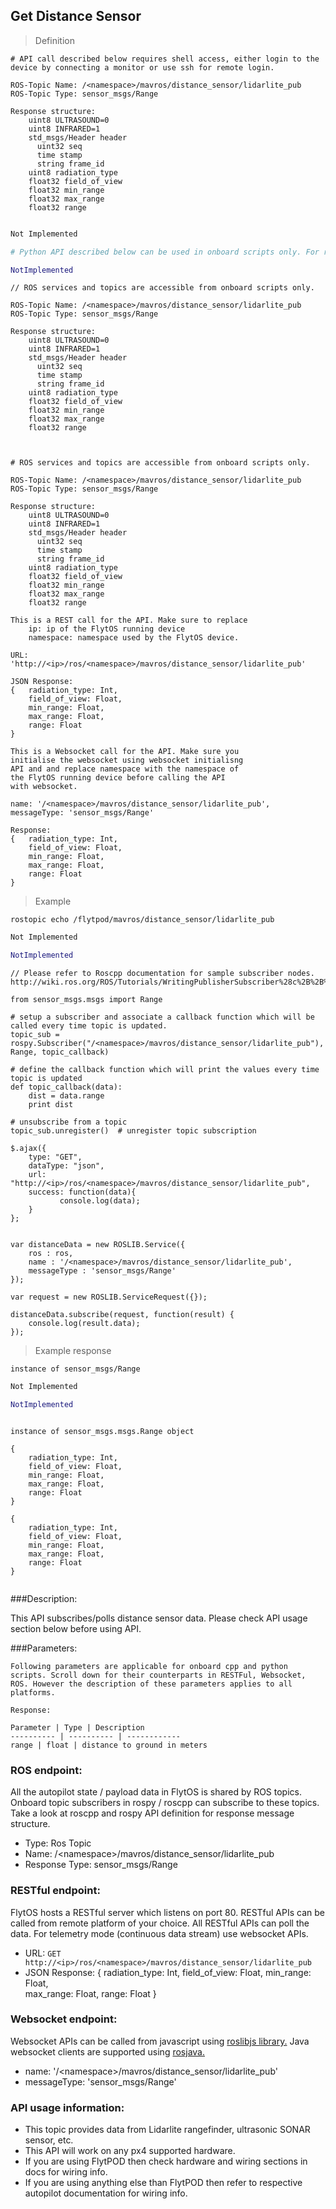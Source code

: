 ## Get Distance Sensor



> Definition

```shell
# API call described below requires shell access, either login to the device by connecting a monitor or use ssh for remote login.

ROS-Topic Name: /<namespace>/mavros/distance_sensor/lidarlite_pub
ROS-Topic Type: sensor_msgs/Range

Response structure:
    uint8 ULTRASOUND=0
    uint8 INFRARED=1
    std_msgs/Header header
      uint32 seq
      time stamp
      string frame_id
    uint8 radiation_type
    float32 field_of_view
    float32 min_range
    float32 max_range
    float32 range


```

```cpp
Not Implemented
```

```python
# Python API described below can be used in onboard scripts only. For remote scripts you can use http client libraries to call FlytOS REST endpoints from python.

NotImplemented
```

```cpp--ros
// ROS services and topics are accessible from onboard scripts only.

ROS-Topic Name: /<namespace>/mavros/distance_sensor/lidarlite_pub
ROS-Topic Type: sensor_msgs/Range

Response structure:
    uint8 ULTRASOUND=0
    uint8 INFRARED=1
    std_msgs/Header header
      uint32 seq
      time stamp
      string frame_id
    uint8 radiation_type
    float32 field_of_view
    float32 min_range
    float32 max_range
    float32 range



```

```python--ros
# ROS services and topics are accessible from onboard scripts only.

ROS-Topic Name: /<namespace>/mavros/distance_sensor/lidarlite_pub
ROS-Topic Type: sensor_msgs/Range

Response structure:
    uint8 ULTRASOUND=0
    uint8 INFRARED=1
    std_msgs/Header header
      uint32 seq
      time stamp
      string frame_id
    uint8 radiation_type
    float32 field_of_view
    float32 min_range
    float32 max_range
    float32 range
```

```javascript--REST
This is a REST call for the API. Make sure to replace 
    ip: ip of the FlytOS running device
    namespace: namespace used by the FlytOS device.

URL: 'http://<ip>/ros/<namespace>/mavros/distance_sensor/lidarlite_pub'

JSON Response:
{   radiation_type: Int,
    field_of_view: Float,
    min_range: Float,  
    max_range: Float,
    range: Float
}

```

```javascript--Websocket
This is a Websocket call for the API. Make sure you 
initialise the websocket using websocket initialisng 
API and and replace namespace with the namespace of 
the FlytOS running device before calling the API 
with websocket.

name: '/<namespace>/mavros/distance_sensor/lidarlite_pub',
messageType: 'sensor_msgs/Range'

Response:
{   radiation_type: Int,
    field_of_view: Float,
    min_range: Float,  
    max_range: Float,
    range: Float
}

```


> Example

```shell
rostopic echo /flytpod/mavros/distance_sensor/lidarlite_pub
```

```cpp
Not Implemented
```

```python
NotImplemented
```

```cpp--ros
// Please refer to Roscpp documentation for sample subscriber nodes. http://wiki.ros.org/ROS/Tutorials/WritingPublisherSubscriber%28c%2B%2B%29
```

```python--ros
from sensor_msgs.msgs import Range

# setup a subscriber and associate a callback function which will be called every time topic is updated.
topic_sub = rospy.Subscriber("/<namespace>/mavros/distance_sensor/lidarlite_pub"), Range, topic_callback)

# define the callback function which will print the values every time topic is updated
def topic_callback(data):
    dist = data.range
    print dist

# unsubscribe from a topic
topic_sub.unregister()  # unregister topic subscription
```

```javascript--REST
$.ajax({
    type: "GET",
    dataType: "json",
    url: "http://<ip>/ros/<namespace>/mavros/distance_sensor/lidarlite_pub",  
    success: function(data){
           console.log(data);
    }
};


```

```javascript--Websocket
var distanceData = new ROSLIB.Service({
    ros : ros,
    name : '/<namespace>/mavros/distance_sensor/lidarlite_pub',
    messageType : 'sensor_msgs/Range'
});

var request = new ROSLIB.ServiceRequest({});

distanceData.subscribe(request, function(result) {
    console.log(result.data);
});
```


> Example response

```shell
instance of sensor_msgs/Range
```

```cpp
Not Implemented
```

```python
NotImplemented
```

```cpp--ros
```

```python--ros
instance of sensor_msgs.msgs.Range object

```

```javascript--REST
{
    radiation_type: Int,
    field_of_view: Float,
    min_range: Float,  
    max_range: Float,
    range: Float
}

```

```javascript--Websocket
{
    radiation_type: Int,
    field_of_view: Float,
    min_range: Float,  
    max_range: Float,
    range: Float
}


```



###Description:

This API subscribes/polls distance sensor data.  Please check API usage section below before using API.

###Parameters:
    
    Following parameters are applicable for onboard cpp and python scripts. Scroll down for their counterparts in RESTFul, Websocket, ROS. However the description of these parameters applies to all platforms. 
    
    Response:
    
    Parameter | Type | Description
    ---------- | ---------- | ------------
    range | float | distance to ground in meters
    
    
### ROS endpoint:
All the autopilot state / payload data in FlytOS is shared by ROS topics. Onboard topic subscribers in rospy / roscpp can subscribe to these topics. Take a look at roscpp and rospy API definition for response message structure. 

* Type: Ros Topic</br> 
* Name: /\<namespace\>/mavros/distance_sensor/lidarlite_pub</br>
* Response Type: sensor_msgs/Range

### RESTful endpoint:
FlytOS hosts a RESTful server which listens on port 80. RESTful APIs can be called from remote platform of your choice. All RESTful APIs can poll the data. For telemetry mode (continuous data stream) use websocket APIs.

* URL: ````GET http://<ip>/ros/<namespace>/mavros/distance_sensor/lidarlite_pub````
* JSON Response:
{
    radiation_type: Int,
    field_of_view: Float,
    min_range: Float,  
    max_range: Float,
    range: Float
}


### Websocket endpoint:
Websocket APIs can be called from javascript using  [roslibjs library.](https://github.com/RobotWebTools/roslibjs) 
Java websocket clients are supported using [rosjava.](http://wiki.ros.org/rosjava)

* name: '/\<namespace\>/mavros/distance_sensor/lidarlite_pub'</br>
* messageType: 'sensor_msgs/Range'

### API usage information:

* This topic provides data from Lidarlite rangefinder, ultrasonic SONAR sensor, etc.
* This API will work on any px4 supported hardware.
* If you are using FlytPOD then check hardware and wiring sections in docs for wiring info.
* If you are using anything else than FlytPOD then refer to respective autopilot documentation for wiring info.